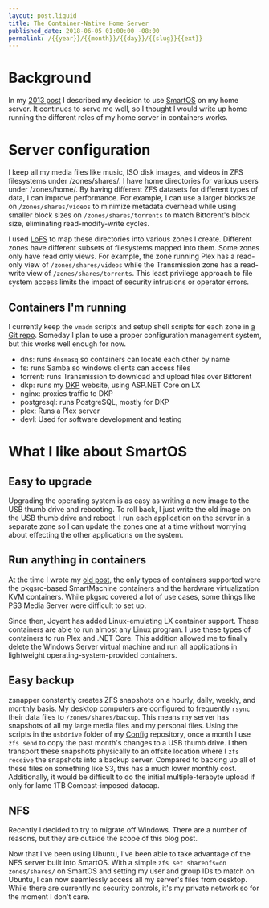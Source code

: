 ```yaml
---
layout: post.liquid
title: The Container-Native Home Server
published_date: 2018-06-05 01:00:00 -08:00
permalink: /{{year}}/{{month}}/{{day}}/{{slug}}{{ext}}
---
```


# Background

In my [2013 post][OldPost] I described my decision to use [SmartOS][] on my
home server. It continues to serve me well, so I thought I would write up home
running the different roles of my home server in containers works.

# Server configuration

I keep all my media files like music, ISO disk images, and videos in ZFS filesystems under /zones/shares/.
I have home directories for various users under /zones/home/. By having different ZFS datasets
for different types of data, I can improve performance. For example, I can use a larger blocksize
on `/zones/shares/videos` to minimize metadata overhead while using smaller block sizes
on `/zones/shares/torrents` to match Bittorent's block size, eliminating read-modify-write cycles.

I used [LoFS][] to map
these directories into various zones I create. Different zones have different subsets of
filesystems mapped into them. Some zones only have read only views. For example,
the zone running Plex has a read-only view of `/zones/shares/videos` while the Transmission
zone has a read-write view of `/zones/shares/torrents`. This least privilege approach to file
system access limits the impact of security intrusions or operator errors.

## Containers I'm running

I currently keep the `vmadm` scripts and setup shell scripts for each zone in [a Git repo][Config].
Someday I plan to use a proper configuration management system, but this works well enough for now.

* dns: runs `dnsmasq` so containers can locate each other by name
* fs: runs Samba so windows clients can access files
* torrent: runs Transmission to download and upload files over Bittorent
* dkp: runs my [DKP][] website, using ASP.NET Core on LX
* nginx: proxies traffic to DKP
* postgresql: runs PostgreSQL, mostly for DKP
* plex: Runs a Plex server
* devl: Used for software development and testing

# What I like about SmartOS

## Easy to upgrade

Upgrading the operating system is as easy as writing a new image to the USB thumb drive
and rebooting. To roll back, I just write the old image on the USB thumb drive and reboot.
I run each application on the server in a separate zone so I can update
the zones one at a time without worrying about effecting the other applications on the system.

## Run anything in containers

At the time I wrote my [old post][OldPost], the only types of containers supported were
the pkgsrc-based SmartMachine containers and the hardware virtualization KVM containers.
While pkgsrc covered a lot of use cases, some things like PS3 Media Server were difficult to
set up.

Since then, Joyent has added Linux-emulating LX container support. These containers are able to
run almost any Linux program. I use these types of containers to run Plex and .NET Core. This
addition allowed me to finally delete the Windows Server virtual machine and run all applications
in lightweight operating-system-provided containers.

## Easy backup

zsnapper constantly creates ZFS snapshots on a hourly, daily, weekly, and monthly basis.
My desktop computers are configured to frequently `rsync` their data files to
`/zones/shares/backup`. This means my server has snapshots of all my large media files
and my personal files. Using the scripts in the `usbdrive` folder of my [Config][] repository,
once a month I use `zfs send` to copy the past month's changes to a USB thumb drive. I then transport
these snapshots physically to an offsite location where I `zfs receive` the snapshots
into a backup server. Compared to backing up all of these files on something like S3, this has a much lower
monthly cost. Additionally, it would be difficult to do the initial multiple-terabyte upload if only for
lame 1TB Comcast-imposed datacap.

## NFS

Recently I decided to try to migrate off Windows. There are a number of reasons, but they are
outside the scope of this blog post.

Now that I've been using Ubuntu, I've been able to take advantage of the NFS server built into
SmartOS. With a simple `zfs set sharenfs=on zones/shares/` on SmartOS and setting my user and group
IDs to match on Ubuntu, I can now seamlessly access all my server's files from desktop.
While there are currently no security controls, it's my private network so for the moment I don't care.

[OldPost]: /2013/03/10/smartos-home-server.html
[SmartOS]: https://joyent.com/smartos
[Config]:  https://www.github.com/AustinWise/ServerConfiga
[LoFS]:    https://smartos.org/man/7FS/lofs
[DKP]:     https://www.github.com/AustinWise/DinnerKillPoints
